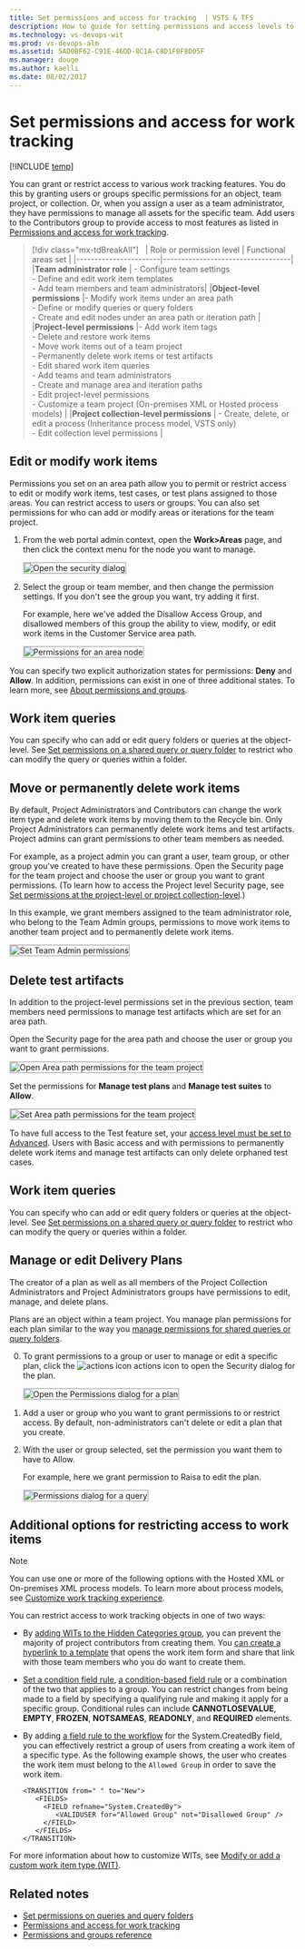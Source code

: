 ```yaml
---
title: Set permissions and access for tracking  | VSTS & TFS
description: How to guide for setting permissions and access levels to support work tracking tasks (VSTS and Team Foundation Server)
ms.technology: vs-devops-wit
ms.prod: vs-devops-alm
ms.assetid: 5AD0BF62-C91E-46DD-8C1A-C8D1F8F8D05F
ms.manager: douge
ms.author: kaelli
ms.date: 08/02/2017
---
```


# Set permissions and access for work tracking   

[!INCLUDE [temp](../_shared/version-vsts-tfs-all-versions.md)]

You can grant or restrict access to various work tracking features. You do this by granting users or groups specific permissions for an object, team project, or collection. Or, when you assign a user as a team administrator, they have permissions to manage all assets for the specific team. Add users to the Contributors group to provide access to most features as listed in [Permissions and access for work tracking](permissions-access-work-tracking.md). 

> [!div class="mx-tdBreakAll"]  
> | Role or permission level | Functional areas set  |
> |-----------------------|-----------------------------------|
> |**Team administrator role** | - Configure team settings<br/>- Define and edit work item templates<br/>- Add team members and team administrators|
> |**Object-level permissions** |- Modify work items under an area path<br/>- Define or modify queries or query folders<br/>- Create and edit nodes under an area path or iteration path | 
> |**Project-level permissions** |- Add work item tags<br/>- Delete and restore work items<br/>- Move work items out of a team project<br/>- Permanently delete work items or test artifacts<br/>- Edit shared work item queries<br/>- Add teams and team administrators<br/>- Create and manage area and iteration paths<br/>- Edit project-level permissions<br/>- Customize a team project (On-premises XML  or Hosted process models) | 
> |**Project collection-level permissions** | - Create, delete, or edit a process (Inheritance process model, VSTS only)<br/>- Edit collection level permissions | 


<a id="set-permissions-area-path" >  </a> 

## Edit or modify work items    

Permissions you set on an area path allow you to permit or restrict access to edit or modify work items, test cases, or test plans assigned to those areas. You can restrict access to users or groups. You can also set permissions for who can add or modify areas or iterations for the team project.  

1. From the web portal admin context, open the **Work>Areas** page, and then click the context menu for the node you want to manage.  
	
	<img src="_img/set-permissions-area-node-open.png" alt="Open the security dialog" style="border: 2px solid #C3C3C3;" /> 
<!---
	<img src="../work/customize/_img/ALM_CW_OpenSecurityDialog.png" alt="Open the security dialog" style="border: 2px solid #C3C3C3;" /> -->

2. Select the group or team member, and then change the permission settings. If you don't see the group you want, try adding it first. 

	For example, here we've added the Disallow Access Group, and disallowed members of this group the ability to view, modify, or edit work items in the Customer Service area path.

	<img src="_img/set-permissions-area-node-dialog.png" alt="Permissions for an area node" style="border: 2px solid #C3C3C3;" />

<!--- <img src=".../work/customize/_img/ALM_CW_PermisionsForArea.png" alt="Permissions for an area node" style="border: 2px solid #C3C3C3;" />--> 
	
You can specify two explicit authorization states for permissions: **Deny** and **Allow**. In addition, permissions can exist in one of three additional states.  To learn more, see [About permissions and groups](about-permissions.md). 


## Work item queries

You can specify who can add or edit query folders or queries at the object-level. See [Set permissions on a shared query or query folder](../security/set-permissions-access-work-tracking.md) to restrict who can modify the query or queries within a folder.

<a id="move-delete-permissions"></a>
## Move or permanently delete work items 

By default, Project Administrators and Contributors can change the work item type and delete work items by moving them to the Recycle bin. Only Project Administrators can permanently delete work items and test artifacts. Project admins can grant permissions to other team members as needed. 

For example, as a project admin you can grant a user, team group, or other group you've created to have these permissions. Open the Security page for the team project and choose the user or group you want to grant permissions. (To learn how to access the Project level Security page, see [Set permissions at the project-level or project collection-level](set-project-collection-level-permissions.md).)

In this example, we grant members assigned to the team administrator role, who belong to the Team Admin groups, permissions to move work items to another team project and to permanently delete work items.     

<img src="_img/set-permissions-project-level-dialog.png" alt="Set Team Admin permissions" style="border: 2px solid #C3C3C3;" />



<a id="delete-test-permissions"></a>
## Delete test artifacts
  
In addition to the project-level permissions set in the previous section, team members need permissions to manage test artifacts which are set for an area path. 

Open the Security page for the area path and choose the user or group you want to grant permissions.

<img src="../work/backlogs/_img/delete-test-artifacts-open-area-permissions.png" alt="Open Area path permissions for the team project" style="border: 2px solid #C3C3C3;" />

Set the permissions for **Manage test plans** and **Manage test suites** to **Allow**.  

<img src="../work/backlogs/_img/delete-test-artifacts-area-path-permissions.png" alt="Set Area path permissions for the team project" style="border: 2px solid #C3C3C3;" />

To have full access to the Test feature set, your [access level must be set to Advanced](change-access-levels.md). Users with Basic access and with permissions to permanently delete work items and manage test artifacts can only delete orphaned test cases. 


## Work item queries

You can specify who can add or edit query folders or queries at the object-level. See [Set permissions on a shared query or query folder](../security/set-permissions-access-work-tracking.md) to restrict who can modify the query or queries within a folder.


<a id="configure-plan-permissions">  </a>
<a id="plan-permissions">  </a>
## Manage or edit Delivery Plans 

The creator of a plan as well as all members of the Project Collection Administrators and Project Administrators groups have permissions to edit, manage, and delete plans.  

Plans are an object within a team project. You manage plan permissions for each plan similar to the way you [manage permissions for shared queries or query folders](../work/track/set-query-permissions.md). 
 
0. To grant permissions to a group or user to manage or edit a specific plan, click the  ![actions icon](../_img/icons/actions-icon.png) actions icon to open the Security dialog for the plan.  

	<img src="_img/review-tp-open-security-dialog.png" alt="Open the Permissions dialog for a plan" style="border: 2px solid #C3C3C3;" />    

0. Add a user or group who you want to grant permissions to or restrict access. By default, non-administrators can't delete or edit a plan that you create. 

0. With the user or group selected, set the permission you want them to have to Allow. 

	For example, here we grant permission to Raisa to edit the plan.

	<img src="_img/review-tp-security-dialog.png" alt="Permissions dialog for a query" style="border: 2px solid #C3C3C3;" />   


## Additional options for restricting access to work items   

> [!NOTE]   
> You can use one or more of the following options with the Hosted XML or On-premises XML process models. To learn more about process models, see [Customize work tracking experience](../work/customize/customize-work.md).  

You can restrict access to work tracking objects in one of two ways:

-   By [adding WITs to the Hidden Categories group](../work/customize/reference/use-categories-to-group-work-item-types.md), you can prevent the majority of project contributors from creating them. You [can create a hyperlink to a template](../work/backlogs/work-item-template.md) that opens the work item form and share that link with those team members who you do want to create them. 
-   [Set a condition field rule](../work/customize/reference/apply-rule-work-item-field.md), [a condition-based field rule](../work/customize/reference/assign-conditional-based-values-and-rules.md) or a combination of the two that applies to a group. You can restrict changes from being made to a field by specifying a qualifying rule and making it apply for a specific group. Conditional rules can include **CANNOTLOSEVALUE**, **EMPTY**, **FROZEN**, **NOTSAMEAS**, **READONLY**, and **REQUIRED** elements. 
-   By adding [a field rule to the workflow](../work/customize/reference/apply-rule-work-item-field.md) for the System.CreatedBy field, you can effectively restrict a group of users from creating a work item of a specific type. As the following example shows, the user who creates the work item must belong to the `Allowed Group` in order to save the work item.

        <TRANSITION from=" " to="New">
           <FIELDS>
             <FIELD refname="System.CreatedBy">
                <VALIDUSER for="Allowed Group" not="Disallowed Group" />
             </FIELD>
           </FIELDS>
        </TRANSITION> 

For more information about how to customize WITs, 
see [Modify or add a custom work item type (WIT)](../work/customize/add-modify-wit.md).



## Related notes 

*	[Set permissions on queries and query folders](../work/track/set-query-permissions.md)  
*	[Permissions and access for work tracking](permissions-access-work-tracking.md) 
*	[Permissions and groups reference](permissions.md) 
